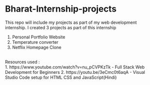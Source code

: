# Bharat-Internship-projects
This repo will include my projects as part of my web development internship.
I created 3 projects as part of this internship
1. Personal Portfolio Website
2. Temperature converter
3. Netflix Homepage Clone
<br>
Resources used :
<br>
1. https://www.youtube.com/watch?v=nu_pCVPKzTk - Full Stack Web Development for Beginners
2. https://youtu.be/3eCmc0t6aqA - Visual Studio Code setup for HTML CSS and JavaScript(Hindi)
